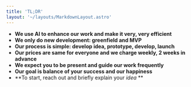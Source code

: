 ```yaml
---
title: 'TL;DR'
layout: '~/layouts/MarkdownLayout.astro'
---
```


- **We use AI to enhance our work and make it very, very efficient**
- **We only do new development: greenfield and MVP**
- **Our process is simple: develop idea, prototype, develop, launch**
- **Our prices are same for everyone and we charge weekly, 2 weeks in advance**
- **We expect you to be present and guide our work frequently**
- **Our goal is balance of your success and our happiness**
- **To start, reach out and briefly explain your *idea* **